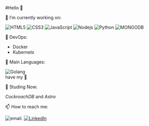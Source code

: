 #Hello 👋

🌱 I’m currently working on:

 ![HTML5](https://img.shields.io/badge/HTML5-000?style=for-the-badge&logo=html5) ![CSS3](https://img.shields.io/badge/CSS3-000?style=for-the-badge&logo=css3&logoColor=264CE4) ![JavaScript](https://img.shields.io/badge/JavaScript-000?style=for-the-badge&logo=javascript) ![Nodejs](https://img.shields.io/badge/Node.js-43853D?style=for-the-badge&logo=node.js&logoColor=white) ![Python](https://img.shields.io/badge/Python-000?style=for-the-badge&logo=python) ![MONGODB](https://img.shields.io/badge/MongoDB-4EA94B?style=for-the-badge&logo=mongodb&logoColor=white)

🚢 DevOps:

- Docker 
- Kubernets


🥇 Main Languages:

![Golang](https://img.shields.io/badge/Go-00ADD8?style=for-the-badge&logo=go&logoColor=white)     
have my 💙



📖 Studing Now:

*CockroachDB* and *Astro*



📫 How to reach me:

![email.](https://img.shields.io/badge/Gmail-D14836?style=for-the-badge&logo=gmail&logoColor=white) [![LinkedIn](https://img.shields.io/badge/LinkedIn-000?style=for-the-badge&logo=linkedin&logoColor=0E76A8)](www.linkedin.com/in/j-welington-ribas-jr-993632112)
